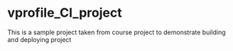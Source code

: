 # vprofile_CI_project
This is a sample project taken from course project to demonstrate building and deploying project

